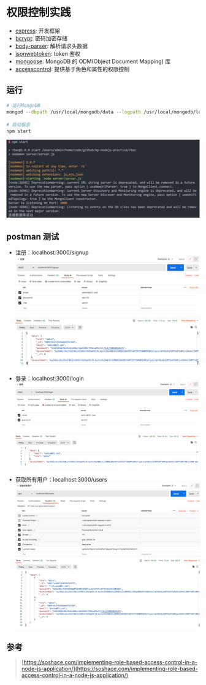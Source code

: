 # 权限控制实践

- [express](https://github.com/expressjs/express): 开发框架
- [bcrypt](https://github.com/kelektiv/node.bcrypt.js): 密码加密存储
- [body-parser](https://github.com/expressjs/body-parser): 解析请求头数据
- [jsonwebtoken](https://github.com/auth0/node-jsonwebtoken): token 鉴权
- [mongoose](https://github.com/Automattic/mongoose): MongoDB 的 ODM(Object Document Mapping) 库
- [accesscontrol](https://github.com/onury/accesscontrol): 提供基于角色和属性的权限控制

## 运行

```bash
# 运行MongoDB
mongod --dbpath /usr/local/mongodb/data --logpath /usr/local/mongodb/log/mongod.log --fork

# 启动服务
npm start
```

![start](assets/start.png)

## postman 测试

- 注册：localhost:3000/signup
  ![signup](assets/signup.png)

- 登录：localhost:3000/login
  ![login](assets/login.png)

- 获取所有用户：localhost:3000/users
  ![users](assets/users.png)

## 参考

> [https://soshace.com/implementing-role-based-access-control-in-a-node-js-application/](https://soshace.com/implementing-role-based-access-control-in-a-node-js-application/)
